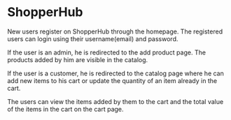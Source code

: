 # ShopperHub

New users register on ShopperHub through the homepage. 
The registered users can login using their username(email) and password.

If the user is an admin, he is redirected to the add product page. The products added by him are visible in the catalog.

If the user is a customer, he is redirected to the catalog page where he can add new items to his cart or update the quantity of an item already in the cart.

The users can view the items added by them to the cart and the total value of the items in the cart on the cart page.
